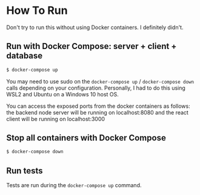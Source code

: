 # How To Run

Don't try to run this without using Docker containers. I definitely didn't.

## Run with Docker Compose: server + client + database

```bash
$ docker-compose up
```

You may need to use sudo on the `docker-compose up` / `docker-compose down` calls depending on your configuration.
Personally, I had to do this using WSL2 and Ubuntu on a Windows 10 host OS.

You can access the exposed ports from the docker containers as follows: the backend node server will be running on localhost:8080 and the react client will be running on localhost:3000


## Stop all containers with Docker Compose

```bash
$ docker-compose down
```

## Run tests

Tests are run during the `docker-compose up` command.